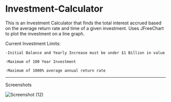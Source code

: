 # Investment-Calculator

This is an Investment Calculator that finds the total interest accrued based on the average return rate and time of a given investment.
Uses JFreeChart to plot the investment on a line graph.

Current Investment Limits:

    -Initial Balance and Yearly Increase must be under $1 Billion in value
  
    -Maximum of 100 Year Investment
  
    -Maximum of 1000% average annual return rate 
    
---
Screenshots

![Screenshot (12)](https://user-images.githubusercontent.com/105665813/178090782-b20a0875-bf4b-4d61-acc7-ae48688c342f.png)

